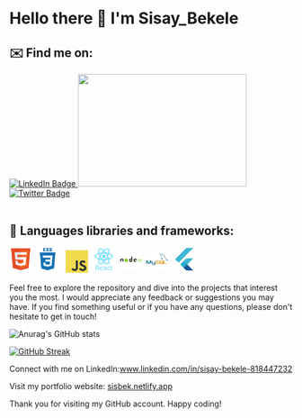 # Hello there 👋 I'm Sisay_Bekele

## ✉️ Find me on:

<div id="badges">
  <a href="https://www.linkedin.com/in/sisay-bekele-818447232" target="_blank">
    <img src="https://img.shields.io/badge/LinkedIn-blue?style=for-the-badge&logo=linkedin&logoColor=white" alt="LinkedIn Badge"/>
  </a>
  <a href="https://web.telegram.org/a/" target="_blank">
    <img src="https://cdn3.iconfinder.com/data/icons/social-icons-33/512/Telegram-1024.png" width="300" height="200" />
  </a>
  <a href="your-twitter-URL">
    <img src="https://img.shields.io/badge/Twitter-blue?style=for-the-badge&logo=twitter&logoColor=white" alt="Twitter Badge"/>
  </a>
</div>

<br />

## 🧰 Languages libraries and frameworks:
<p>
  <img src="https://github.com/devicons/devicon/blob/master/icons/html5/html5-original.svg" title="HTML5" alt="HTML" width="40" height="40"/>&nbsp;
  <img src="https://github.com/devicons/devicon/blob/master/icons/css3/css3-plain-wordmark.svg"  title="CSS3" alt="CSS" width="40" height="40"/>&nbsp;
   <img src="https://raw.githubusercontent.com/github/explore/80688e429a7d4ef2fca1e82350fe8e3517d3494d/topics/javascript/javascript.png" alt="Javascript" height="40" style="vertical-align:top; margin:4px">
  <img src="https://github.com/devicons/devicon/blob/master/icons/react/react-original-wordmark.svg" title="React" alt="React" width="40" height="40"/>&nbsp;
  <img src="https://github.com/devicons/devicon/blob/master/icons/nodejs/nodejs-original-wordmark.svg" title="NodeJS" alt="NodeJS" width="40" height="40"/>&nbsp;
  <img src="https://github.com/devicons/devicon/blob/master/icons/mysql/mysql-original-wordmark.svg" title="MySQL"  alt="MySQL" width="40" height="40"/>&nbsp;
  <img src="https://github.com/devicons/devicon/blob/master/icons/flutter/flutter-original.svg" title="Flutter" alt="Flutter" width="40" height="40"/>&nbsp;
</p>


Feel free to explore the repository and dive into the projects that interest you the most. I would appreciate any feedback or suggestions you may have. If you find something useful or if you have any questions, please don't hesitate to get in touch!


![Anurag's GitHub stats](https://github-readme-stats.vercel.app/api?username=sisay2143&show=reviews)

[![GitHub Streak](http://github-readme-streak-stats.herokuapp.com?user=sisay2143)](https://git.io/streak-stats)


Connect with me on LinkedIn:www.linkedin.com/in/sisay-bekele-818447232

Visit my portfolio website: [sisbek.netlify.app](https://sisbek.netlify.app/)

Thank you for visiting my GitHub account. Happy coding!
